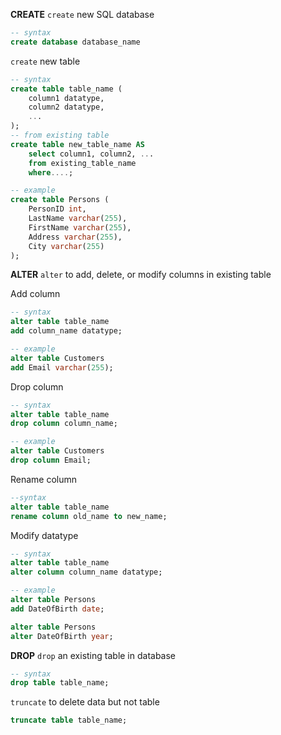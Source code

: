 **CREATE**
`create` new SQL database
```sql
-- syntax
create database database_name
```
`create` new table
```sql
-- syntax
create table table_name (
	column1 datatype,
	column2 datatype,
	...
);
-- from existing table
create table new_table_name AS
	select column1, column2, ...
	from existing_table_name
	where....;

-- example
create table Persons (
	PersonID int,
	LastName varchar(255),
	FirstName varchar(255),
	Address varchar(255),
	City varchar(255)
);
```

**ALTER**
`alter` to add, delete, or modify columns in existing table

Add column
```sql
-- syntax
alter table table_name
add column_name datatype;

-- example
alter table Customers
add Email varchar(255);
```

Drop column
```sql
-- syntax
alter table table_name
drop column column_name;

-- example
alter table Customers
drop column Email;
```

Rename column
```sql
--syntax
alter table table_name
rename column old_name to new_name;
```

Modify datatype
```sql
-- syntax
alter table table_name
alter column column_name datatype;

-- example
alter table Persons
add DateOfBirth date;

alter table Persons
alter DateOfBirth year;
```

**DROP**
`drop` an existing table in database
```sql
-- syntax
drop table table_name;
```
`truncate` to delete data but not table
```sql
truncate table table_name;
```
